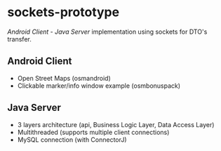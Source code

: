 # sockets-prototype

*Android Client* - *Java Server* implementation using sockets for DTO's transfer. 

## Android Client
- Open Street Maps (osmandroid)
- Clickable marker/info window example (osmbonuspack)

## Java Server
- 3 layers architecture (api, Business Logic Layer, Data Access Layer)
- Multithreaded (supports multiple client connections)
- MySQL connection (with ConnectorJ)
